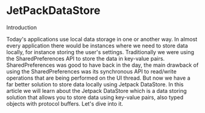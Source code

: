 # JetPackDataStore

Introduction

Today's applications use local data storage in one or another way. In almost every application there would be instances where we need to store data locally, for instance storing the user's settings. Traditionally we were using the SharedPreferences API to store the data in key-value pairs.
SharedPreferences was good to have back in the day, the main drawback of using the SharedPreferences was its synchronous API to read/write operations that are being performed on the UI thread. But now we have a far better solution to store data locally using Jetpack DataStore.
In this article we will learn about the Jetpack DataStore which is a data storing solution that allows you to store data using key-value pairs, also typed objects with protocol buffers. Let's dive into it.
